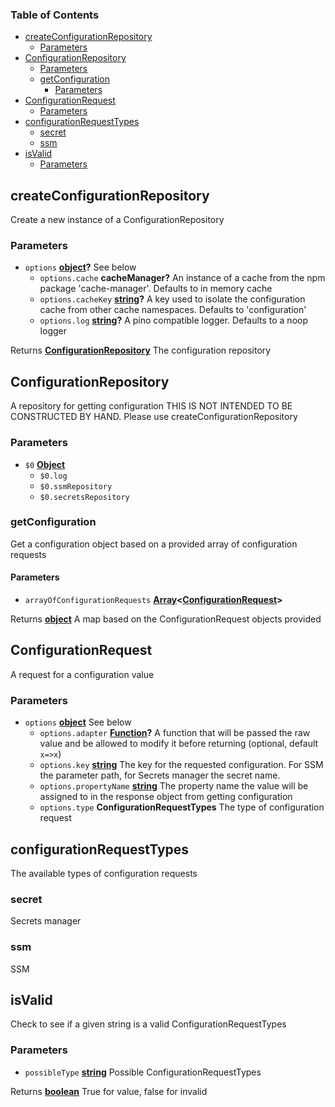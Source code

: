 <!-- Generated by documentation.js. Update this documentation by updating the source code. -->

### Table of Contents

-   [createConfigurationRepository][1]
    -   [Parameters][2]
-   [ConfigurationRepository][3]
    -   [Parameters][4]
    -   [getConfiguration][5]
        -   [Parameters][6]
-   [ConfigurationRequest][7]
    -   [Parameters][8]
-   [configurationRequestTypes][9]
    -   [secret][10]
    -   [ssm][11]
-   [isValid][12]
    -   [Parameters][13]

## createConfigurationRepository

Create a new instance of a ConfigurationRepository

### Parameters

-   `options` **[object][14]?** See below
    -   `options.cache` **cacheManager?** An instance of a cache from the npm package 'cache-manager'. Defaults to in memory cache
    -   `options.cacheKey` **[string][15]?** A key used to isolate the configuration cache from other cache namespaces. Defaults to 'configuration'
    -   `options.log` **[string][15]?** A pino compatible logger. Defaults to a noop logger

Returns **[ConfigurationRepository][16]** The configuration repository

## ConfigurationRepository

A repository for getting configuration
THIS IS NOT INTENDED TO BE CONSTRUCTED BY HAND. Please use createConfigurationRepository

### Parameters

-   `$0` **[Object][14]** 
    -   `$0.log`  
    -   `$0.ssmRepository`  
    -   `$0.secretsRepository`  

### getConfiguration

Get a configuration object based on a provided array of configuration requests

#### Parameters

-   `arrayOfConfigurationRequests` **[Array][17]&lt;[ConfigurationRequest][18]>** 

Returns **[object][14]** A map based on the ConfigurationRequest objects provided

## ConfigurationRequest

A request for a configuration value

### Parameters

-   `options` **[object][14]** See below
    -   `options.adapter` **[Function][19]?** A function that will be passed the raw value and be allowed to modify it before returning (optional, default `x=>x`)
    -   `options.key` **[string][15]** The key for the requested configuration. For SSM the parameter path, for Secrets manager the secret name.
    -   `options.propertyName` **[string][15]** The property name the value will be assigned to in the response object from getting configuration
    -   `options.type` **ConfigurationRequestTypes** The type of configuration request

## configurationRequestTypes

The available types of configuration requests

### secret

Secrets manager

### ssm

SSM

## isValid

Check to see if a given string is a valid ConfigurationRequestTypes

### Parameters

-   `possibleType` **[string][15]** Possible ConfigurationRequestTypes

Returns **[boolean][20]** True for value, false for invalid

[1]: #createconfigurationrepository

[2]: #parameters

[3]: #configurationrepository

[4]: #parameters-1

[5]: #getconfiguration

[6]: #parameters-2

[7]: #configurationrequest

[8]: #parameters-3

[9]: #configurationrequesttypes

[10]: #secret

[11]: #ssm

[12]: #isvalid

[13]: #parameters-4

[14]: https://developer.mozilla.org/docs/Web/JavaScript/Reference/Global_Objects/Object

[15]: https://developer.mozilla.org/docs/Web/JavaScript/Reference/Global_Objects/String

[16]: #configurationrepository

[17]: https://developer.mozilla.org/docs/Web/JavaScript/Reference/Global_Objects/Array

[18]: #configurationrequest

[19]: https://developer.mozilla.org/docs/Web/JavaScript/Reference/Statements/function

[20]: https://developer.mozilla.org/docs/Web/JavaScript/Reference/Global_Objects/Boolean

